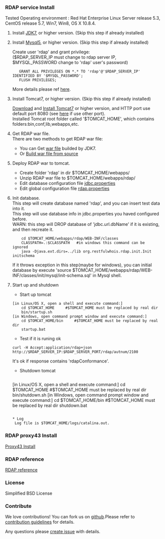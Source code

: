 ### RDAP service Install  

Tested Operating environment : Red Hat Enterprise Linux Server release 5.3, CentOS release 5.7, Win7, Win8, OS X 10.8.4.  

1. Install [JDK7](http://www.oracle.com/technetwork/java/javase/downloads/jdk7-downloads-1880260.html), or higher version. (Skip this step if already installed)   

2. Install [Mysql5](http://dev.mysql.com/downloads/mysql), or higher version. (Skip this step if already installed)   

   Create user 'rdap' and grant privilege:    
   ($RDAP_SERVER_IP must change to rdap server IP, $MYSQL_PASSWORD change to 'rdap' user's password)   
   ```
      GRANT ALL PRIVILEGES ON *.* TO 'rdap'@'$RDAP_SERVER_IP' IDENTIFIED BY '$MYSQL_PASSWORD';
      FLUSH PRIVILEGES;
   ```   
   More details please ref [here](https://github.com/cnnic/rdap/wiki/%5Binstall%5D-Mysql-privilege).   
   
3. Install Tomcat7, or higher version. (Skip this step if already installed)   

   [Download](http://tomcat.apache.org/download-70.cgi) and [Install Tomcat7](http://tomcat.apache.org/tomcat-7.0-doc/setup.html) or higher version, and HTTP port use default port 8080 (see [here](http://tomcat.apache.org/tomcat-7.0-doc/RUNNING.txt) if use other port).  
    Installed Tomcat root folder called '$TOMCAT_HOME', which contains folders:bin,conf,lib,webapps,etc.    
4. Get RDAP war file.  
   There are two methods to get RDAP war file:   
   * You can Get [war file](https://github.com/cnnic/rdap/raw/master/rdap-service/build/rdap-service-1.0.war) builded by JDK7. 
   * Or [Build war file from source](https://github.com/cnnic/rdap/wiki/%5Binstall%5DBuild-war-file-from-source)   
5. Deploy RDAP war to tomcat. 
   * Create folder 'rdap' in dir $TOMCAT_HOME/webapps/
   * Unzip RDAP war file to $TOMCAT_HOME/webapps/rdap/
   * Edit database configuration file [jdbc.properties](https://github.com/cnnic/rdap/wiki/jdbc.properties)
   * Edit global configuration file [rdap.properties](https://github.com/cnnic/rdap/wiki/rdap.properties) 
6. Init database.  
   This step will create database named 'rdap', and you can insert test data into it.   
   This step will use database info in jdbc.properties you haved configured before.   
   WARN: this step will DROP database of 'jdbc.url.dbName' if it is existing, and then recreate it.   

	```
   		cd $TOMCAT_HOME/webapps/rdap/WEB-INF/classes
		CLASSPATH=.:$CLASSPATH   #in windows this command can be ignored
		java -Djava.ext.dirs=../lib org.restfulwhois.rdap.init.Init initschema
	```   
    If it throws exception in this step(maybe for windows), you can initial database by execute 'source $TOMCAT_HOME/webapps/rdap/WEB-INF/classes/init/mysql/init-schema.sql' in Mysql shell.   
7. Start up and shutdown 
   * Start up tomcat 
   
	```
	[in Linux/OS X, open a shell and execute command:]
		cd $TOMCAT_HOME		#$TOMCAT_HOME must be replaced by real dir
		bin/startup.sh
	[in Windows, open command prompt window and execute command:]
		cd $TOMCAT_HOME/bin		#$TOMCAT_HOME must be replaced by real dir
		startup.bat
	```

   * Test if it is runing ok 
   
	```
	curl -H Accept:application/rdap+json http://$RDAP_SERVER_IP:$RDAP_SERVER_PORT/rdap/autnum/2100
	```
	
     It's ok if response contains 'rdapConformance'.    
   * Shutdown tomcat    
   
    	```
	[in Linux/OS X, open a shell and execute command:]
		cd $TOMCAT_HOME		#$TOMCAT_HOME must be replaced by real dir
		bin/shutdown.sh
	[in Windows, open command prompt window and execute command:]
		cd $TOMCAT_HOME/bin		#$TOMCAT_HOME must be replaced by real dir
		shutdown.bat
	```
	
   * Log    
     Log file is $TOMCAT_HOME/logs/catalina.out.   

### RDAP proxy43 Install
[Proxy43 Install](https://github.com/cnnic/rdap/wiki/Proxy43-install-&-usage)
### RDAP reference
[RDAP reference](https://github.com/cnnic/rdap/wiki/RDAP-reference)     
### License
Simplified BSD License
### Contribute
We love contributions! You can fork us on [github](https://github.com/cnnic/rdap).Please refer to [contribution guidelines](https://github.com/cnnic/rdap/wiki/Develop-Guide) for details.


Any questions please [create issue](https://github.com/cnnic/rdap/issues/new) with details.
